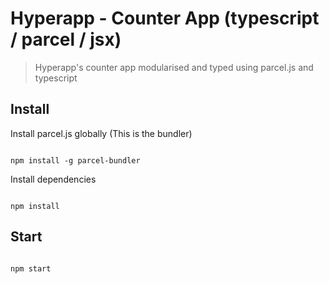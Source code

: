 # Hyperapp - Counter App (typescript / parcel / jsx)

> Hyperapp's counter app modularised and typed using parcel.js and typescript

## Install

Install parcel.js globally (This is the bundler)

```

npm install -g parcel-bundler

```

Install dependencies

```

npm install

```

## Start

```

npm start

```
